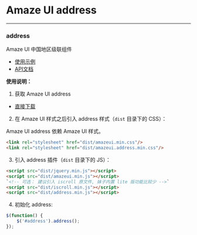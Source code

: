 # Amaze UI address
---

### address
Amaze UI 中国地区级联组件 

- [使用示例](http://topoadmin.github.io/address/docs/demo.html)
- [API文档](http://github.com/topoadmin/address/blob/master/docs/api.md)

**使用说明：**
1. 获取 Amaze UI address

  - [直接下载](https://github.com/topoadmin/address/archive/master.zip)

2. 在 Amaze UI 样式之后引入 address 样式（`dist` 目录下的 CSS）：

  Amaze UI address 依赖 Amaze UI 样式。

  ```html
  <link rel="stylesheet" href="dist/amazeui.min.css"/>
  <link rel="stylesheet" href="dist/amazeui.address.min.css"/>
  ```

3. 引入 address 插件（`dist` 目录下的 JS）：
  ```html
  <script src="dist/jquery.min.js"></script>
  <script src="dist/amazeui.min.js"></script>
  `<!-- 可选： 建议引入 iscroll 原文件, 妹子内置 lite 版功能比较少 -->`
  <script src="dist/iscroll.min.js"></script>	
  <script src="dist/address.min.js"></script>
  ```

4. 初始化 address:

  ```js
  $(function() {
      $('#address').address();
  });
  ```

